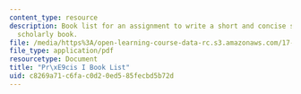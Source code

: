 ```yaml
---
content_type: resource
description: Book list for an assignment to write a short and concise summary of a
  scholarly book.
file: /media/https%3A/open-learning-course-data-rc.s3.amazonaws.com/17-433-international-relations-of-east-asia-spring-2011/c8269a71c6fac0d20ed585fecbd5b72d_MIT17_433S11_precisI.pdf
file_type: application/pdf
resourcetype: Document
title: "Pr\xE9cis I Book List"
uid: c8269a71-c6fa-c0d2-0ed5-85fecbd5b72d
---
```

